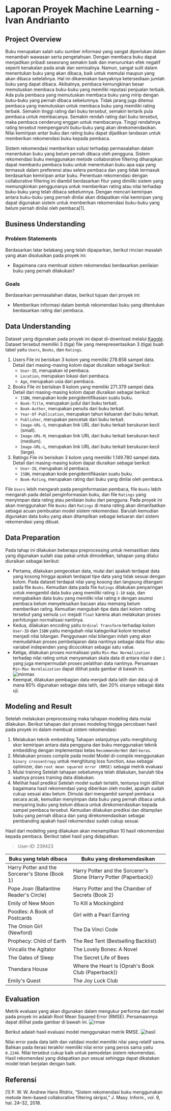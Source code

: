 # Laporan Proyek Machine Learning - Ivan Andrianto

## Project Overview

Buku merupakan salah satu sumber informasi yang sangat diperlukan dalam menambah wawasan serta pengetahuan. Dengan membaca buku dapat menjadikan pribadi seseorang semakin baik dan menurunkan efek negatif seperti kenakalan pada anak dan semisalnya. Namun, sangat sulit dalam menentukan buku yang akan dibaca, baik untuk memulai maupun yang akan dibaca setelahnya. Hal ini dikarenakan banyaknya ketersediaan jumlah buku yang dapat dibaca. Akibatnya, pembaca kemungkinan besar memutuskan membaca buku-buku yang memiliki reputasi penjualan terbaik. Ada pula pembaca yang memutuskan membaca buku yang mirip dengan buku-buku yang pernah dibaca sebelumnya. Tidak jarang juga ditemui pembaca yang memutuskan untuk membaca buku yang memiliki rating terbaik. Semakin tinggi rating dari buku tersebut, semakin tertarik pula pembaca untuk membacanya. Semakin rendah rating dari buku tersebut, maka pembaca cenderung enggan untuk membacanya. Tinggi rendahnya rating tersebut mempengaruhi buku-buku yang akan direkomendasikan. Nilai kemiripan antar buku dan rating buku dapat dijadikan landasan untuk memberikan rekomendasi buku kepada pembaca.

Sistem rekomendasi memberikan solusi terhadap permasalahan dalam menentukan buku yang belum pernah dibaca oleh pengguna. Sistem rekomendasi buku menggunakan metode collaborative filtering diharapkan dapat membantu pembaca buku untuk menentukan buku apa saja yang termasuk dalam preferensi atau selera pembaca dan yang tidak termasuk berdasarkan kemiripan antar buku. Penentuan rekomendasi dengan collaborative filtering ini diambil berdasarkan fitur yang dimiliki sistem yang memungkinkan penggunanya untuk memberikan rating atau nilai terhadap buku-buku yang telah dibaca sebelumnya. Dengan mencari kemiripan antara buku-buku yang pernah dinilai akan didapatkan nilai kemiripan yang dapat digunakan sistem untuk memberikan rekomendasi buku-buku yang belum pernah dinilai oleh pembaca[1].

## Business Understanding
### Problem Statements
Berdasarkan latar belakang yang telah dipaparkan, berikut rincian masalah yang akan disolusikan pada proyek ini:
- Bagaimana cara membuat sistem rekomendasi berdasarkan penilaian buku yang pernah dilakukan?

### Goals
Berdasarkan permasalahan diatas, berikut tujuan dari proyek ini:
- Memberikan informasi dalam bentuk rekomendasi buku yang ditentukan berdasarkan rating dari pembaca.

## Data Understanding
Dataset yang digunakan pada proyek ini dapat di-download melalui [Kaggle](https://www.kaggle.com/arashnic/book-recommendation-dataset). Dataset tersebut memiliki 3 (tiga) file yang merepresentasikan 3 (tiga) buah tabel yaitu `Users`, `Books`, dan `Ratings`.
1. Users
File ini berisikan 3 kolom yang memiliki 278.858  sampel data. Detail dari masing-masing kolom dapat diuraikan sebagai berikut:
    - `User-ID`, merupakan id pembaca.
    - `Location`, merupakan lokasi dari pembaca.
    - `Age`, merupakan usia dari pembaca.
2. Books
File ini berisikan 8 kolom yang memiliki 271.379  sampel data. Detail dari masing-masing kolom dapat diuraikan sebagai berikut:
    - `ISBN`, merupakan kode pengidentifikasian suatu buku.
    - `Book-Title`, merupakan judul dari buku terkait.
    - `Book-Author`, merupakan penulis dari buku terkait.
    - `Year-Of-Publication`, merupakan tahun keluaran dari buku terkait.
    - `Publisher`, merupakan pencetak dari buku terkait.
    - `Image-URL-S`, merupakan link URL dari buku terkait berukuran kecil (small).
    - `Image-URL-M`, merupakan link URL dari buku terkait berukuran kecil (medium).
    - `Image-URL-L`, merupakan link URL dari buku terkait berukuran kecil (large).
3. Ratings
File ini berisikan 3 kolom yang memiliki 1.149.780  sampel data. Detail dari masing-masing kolom dapat diuraikan sebagai berikut:
    - `User-ID`, merupakan id pembaca.
    - `ISBN`, merupakan kode pengidentifikasian suatu buku.
    - `Book-Rating`, merupakan rating dari buku yang dinilai oleh pembaca.

File `Users` lebih mengarah pada penginformasian pembaca, file `Books` lebih mengarah pada detail penginformasian buku, dan file `Ratings` yang menyimpan data rating atau penilaian buku dari pengguna. Pada proyek ini akan menggunakan file `Books` dan `Ratings` di mana rating akan dimanfaatkan sebagai acuan pembuatan model sistem rekomendasi. Barulah kemudian digunakan data buku yang akan ditampilkan sebagai keluaran dari sistem rekomendasi yang dibuat.

## Data Preparation
Pada tahap ini dilakukan beberapa preprocessing untuk memastikan data yang digunakan sudah siap pakai untuk dimodelkan, tahapan yang dilalui diuraikan sebagai berikut:
- Pertama, dilakukan pengecekan data, mulai dari apakah terdapat data yang kosong hingga apakah terdapat tipe data yang tidak sesuai dengan kolom. Pada dataset  terdapat nilai yang kosong dan langsung ditangani pada file `Books`. Kemudian data pada file `Ratings` dilakukan penyaringan untuk mengambil data buku yang memiliki rating `1-10` saja, dan mengabaikan data buku yang memiliki nilai rating `0` dengan asumsi pembaca belum menyelesaikan bacaan atau memang belum memberikan rating. Kemudian mengubah tipe data dari kolom rating tersebut yang semula `int` mejadi `float` karena akan melakukan proses perhitungan normalisasi nantinya.
- Kedua, dilakukan encoding yaitu `Ordinal Transform` terhadap kolom `User-ID` dan `ISBN` yaitu mengubah nilai kategorikal kolom tersebut menjadi nilai bilangan. Penggunaan nilai bilangan inilah yang akan memudahkan proses pembelajaran data nantinya sebagai data fitur atau variabel independen yang dicocokkan sebagai satu value.
- Ketiga, dilakukan proses normalisasi yaitu `Min-Max Normalization` terhadap nilai rating untuk menyamakan skala data di antara nilai `0` dan `1` yang juga mempermudah proses pelatihan data nantinya. Persamaan `Min-Max Normlaization` dapat dilihat pada gambar di bawah ini.
![minmax](https://editor.analyticsvidhya.com/uploads/95312f1.png)
- Keempat, dilakukan pembagian data menjadi data latih dan data uji di mana 80% digunakan sebagai data latih, dan 20% sisanya sebagai data uji.

## Modeling and Result
Setelah melakukan preprocessing maka tahapan modeling data mulai dilakukan. Berikut tahapan dari proses modeling hingga percobaan hasil pada proyek ini dalam membuat sistem rekomendasi:
1. Melakukan teknik embedding
   Tahapan selanjutnya yaitu menghitung skor kemiripan antara data pengguna dan buku menggunakan teknik embedding dengan implementasi kelas `RecommenderNet` dari `keras`.
2. Melakukan proses compile pada model
   Model di-compile menggunakan `binary crossentropy` untuk menghitung loss function, `Adam`  sebagai optimizer, dan `root mean squared error (RMSE)` sebagai metrik evaluasi
3. Mulai training
   Setelah tahapan sebelumnya telah dilakukan, barulah tiba saatnya proses training data dilakukan.
4. Melihat hasil prediksi
   Setelah model sudah terlatih, tentunya ingin dilihat bagaimana hasil rekomendasi yang diberikan oleh model, apakah sudah cukup sesuai atau belum. Dimulai dari mengambil sampel pembaca secara acak, kemudian menyimpan data buku yang pernah dibaca untuk menyaring buku yang belum dibaca untuk direkomendasikan kepada sampel pembaca tersebut. Kemudian dilakukan prediksi dan ditampilan buku yang pernah dibaca dan yang direkomendasikan sebagai pembanding apakah hasil rekomendasi sudah cukup sesuai.

Hasil dari modeling yang dilakukan akan menampilkan 10 hasil rekomendasi kepada pembaca. Berikut tabel hasil yang didapatkan.
> User-ID: 239423

Buku yang telah dibaca  | Buku yang direkomendasikan
------------- | -------------
Harry Potter and the Sorcerer's Stone (Book 1) | Harry Potter and the Sorcerer's Stone (Harry Potter (Paperback))
Pope Joan (Ballantine Reader's Circle) | Harry Potter and the Chamber of Secrets (Book 2)
Emily of New Moon | To Kill a Mockingbird
Poodles: A Book of Postcards | Girl with a Pearl Earring
The Onion Girl (Newford) | The Da Vinci Code
Prophecy: Child of Earth | The Red Tent (Bestselling Backlist)
Vincalis the Agitator | The Lovely Bones: A Novel
The Gates of Sleep | The Secret Life of Bees
Thendara House | Where the Heart Is (Oprah's Book Club (Paperback))
Emily's Quest | The Joy Luck Club

## Evaluation
Metrik evaluasi yang akan digunakan dalam mengukur performa dari model pada proyek ini adalah Root Mean Squared Error (RMSE). Persamaannya dapat dilihat pada gambar di bawah ini.
![rmse](https://www.gstatic.com/education/formulas2/397133473/en/root_mean_square_deviation.svg)

Berikut adalah hasil evaluasi model menggunakan metrik RMSE.
![hasil](https://i.ibb.co/WVpcQ1C/download.png)

Nilai error pada data latih dan validasi model memiliki nilai yang relatif sama. Bahkan pada iterasi terakhir memiliki nilai error yang persis sama yaitu `0.2246`. Nilai tersebut cukup baik untuk pemodelan sistem rekomendasi. Hasil rekomendasi yang didapatkan pun sesuai sehingga dapat dikatakan model telah berjalan dengan baik.

## Referensi
[1] P. W. W. Andrew Hans Ritdrix, “Sistem rekomendasi buku menggunakan metode item-based collaborative filtering skripsi,” J. Masy. Inform., vol. 9, hal. 24–32, 2018.